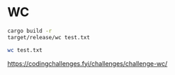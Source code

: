 # WC

```sh
cargo build -r
target/release/wc test.txt

wc test.txt
```

https://codingchallenges.fyi/challenges/challenge-wc/
